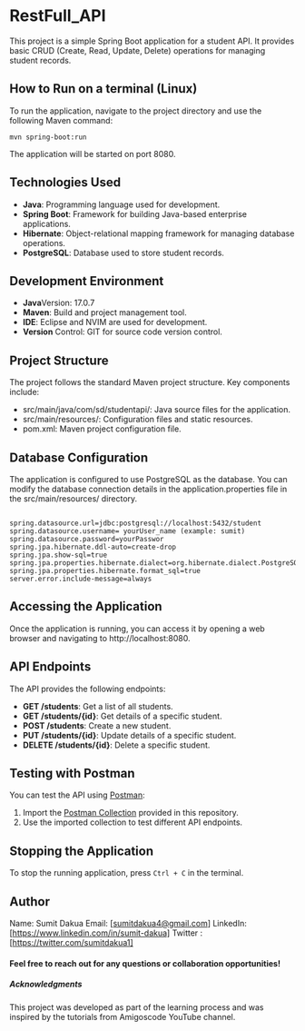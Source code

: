 # RestFull_API
This project is a simple Spring Boot application for a student API. It provides basic CRUD (Create, Read, Update, Delete) operations for managing student records.

## How to Run on a terminal (Linux)
To run the application, navigate to the project directory and use the following Maven command:

``` 
mvn spring-boot:run

```
The application will be started on port 8080.

## Technologies Used
- **Java**: Programming language used for development.
- **Spring Boot**: Framework for building Java-based enterprise applications.
- **Hibernate**: Object-relational mapping framework for managing database operations.
- **PostgreSQL**: Database used to store student records.

## Development Environment
- **Java**Version: 17.0.7
- **Maven**: Build and project management tool.
- **IDE**: Eclipse and NVIM are used for development.
- **Version** Control: GIT for source code version control.

## Project Structure
 The project follows the standard Maven project structure. Key components include:

- src/main/java/com/sd/studentapi/: Java source files for the application.
- src/main/resources/: Configuration files and static resources.
- pom.xml: Maven project configuration file.

## Database Configuration
The application is configured to use PostgreSQL as the database. You can modify the database connection details in the application.properties file in the src/main/resources/ directory.

```

spring.datasource.url=jdbc:postgresql://localhost:5432/student
spring.datasource.username= yourUser_name (example: sumit)
spring.datasource.password=yourPasswor
spring.jpa.hibernate.ddl-auto=create-drop
spring.jpa.show-sql=true
spring.jpa.properties.hibernate.dialect=org.hibernate.dialect.PostgreSQLDialect
spring.jpa.properties.hibernate.format_sql=true
server.error.include-message=always

```

## Accessing the Application
Once the application is running, you can access it by opening a web browser and navigating to http://localhost:8080.

## API Endpoints

The API provides the following endpoints:

- **GET /students**: Get a list of all students.
- **GET /students/{id}**: Get details of a specific student.
- **POST /students**: Create a new student.
- **PUT /students/{id}**: Update details of a specific student.
- **DELETE /students/{id}**: Delete a specific student.

## Testing with Postman

You can test the API using [Postman](https://www.postman.com/):

1. Import the [Postman Collection](postman_collection.json) provided in this repository.
2. Use the imported collection to test different API endpoints.

## Stopping the Application

To stop the running application, press `Ctrl + C` in the terminal.


## Author
Name: Sumit Dakua
Email: [sumitdakua4@gmail.com]
LinkedIn: [https://www.linkedin.com/in/sumit-dakua]
Twitter : [https://twitter.com/sumitdakua1]
#### Feel free to reach out for any questions or collaboration opportunities!

##### Acknowledgments

This project was developed as part of the learning process and was inspired by the tutorials from Amigoscode YouTube channel.
